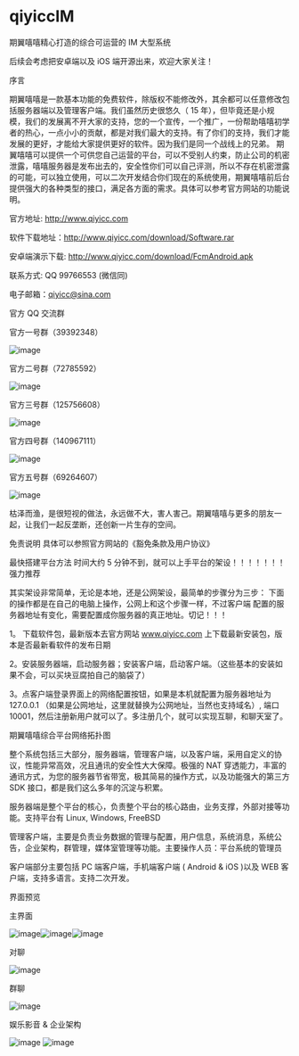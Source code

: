 # qiyiccIM
期翼嘻嘻精心打造的综合可运营的 IM 大型系统

后续会考虑把安卓端以及 iOS 端开源出来，欢迎大家关注！

序言

期翼嘻嘻是一款基本功能的免费软件，除版权不能修改外，其余都可以任意修改包括服务器端以及管理客户端。我们虽然历史很悠久（ 15 年），但毕竟还是小规模，我们的发展离不开大家的支持，您的一个宣传，一个推广，一份帮助嘻嘻初学者的热心，一点小小的贡献，都是对我们最大的支持。有了你们的支持，我们才能发展的更好，才能给大家提供更好的软件。因为我们是同一个战线上的兄弟。
期翼嘻嘻可以提供一个可供您自己运营的平台，可以不受别人约束，防止公司的机密泄露，嘻嘻服务器是发布出去的，安全性你们可以自己评测，所以不存在机密泄露的可能，可以独立使用，可以二次开发结合你们现在的系统使用，期翼嘻嘻前后台提供强大的各种类型的接口，满足各方面的需求。具体可以参考官方网站的功能说明。

官方地址: http://www.qiyicc.com

软件下载地址：http://www.qiyicc.com/download/Software.rar

安卓端演示下载: http://www.qiyicc.com/download/FcmAndroid.apk

联系方式: QQ 99766553 (微信同)

电子邮箱：qiyicc@sina.com

官方 QQ 交流群

官方一号群（39392348）

![image](https://github.com/superconvert/qiyicc.IM/blob/master/qq1.jpg)

官方二号群（72785592）

![image](https://github.com/superconvert/qiyicc.IM/blob/master/qq2.jpg)

官方三号群（125756608）

![image](https://github.com/superconvert/qiyicc.IM/blob/master/qq3.jpg)

官方四号群（140967111）

![image](https://github.com/superconvert/qiyicc.IM/blob/master/qq4.jpg)

官方五号群（69264607）

![image](https://github.com/superconvert/qiyicc.IM/blob/master/qq5.jpg)


枯泽而渔，是很短视的做法，永远做不大，害人害己。期翼嘻嘻与更多的朋友一起，让我们一起反垄断，还创新一片生存的空间。

免责说明
具体可以参照官方网站的《豁免条款及用户协议》

最快搭建平台方法
时间大约 5 分钟不到，就可以上手平台的架设！！！！！！！
强力推荐

其实架设非常简单，无论是本地，还是公网架设，最简单的步骤分为三步：
下面的操作都是在自己的电脑上操作，公网上和这个步骤一样，不过客户端
配置的服务器地址有变化，需要配置成你服务器的真正地址。切记！！！

1。 下载软件包，最新版本去官方网站 www.qiyicc.com 上下载最新安装包，版本是否最新看软件的发布日期

2。安装服务器端，启动服务器；安装客户端，启动客户端。（这些基本的安装如果不会，可以买块豆腐拍自己的脑袋了）

3。点客户端登录界面上的网络配置按钮，如果是本机就配置为服务器地址为127.0.0.1 （如果是公网地址，这里就替换为公网地址，当然也支持域名）, 端口 10001，然后注册新用户就可以了。多注册几个，就可以实现互聊，和聊天室了。

期翼嘻嘻综合平台网络拓扑图
 

整个系统包括三大部分，服务器端，管理客户端，以及客户端，采用自定义的协议，性能异常高效，况且通讯的安全性大大保障。极强的 NAT 穿透能力，丰富的通讯方式，为您的服务器节省带宽，极其简易的操作方式，以及功能强大的第三方 SDK 接口，都是我们这么多年的沉淀与积累。

服务器端是整个平台的核心，负责整个平台的核心路由，业务支撑，外部对接等功能。支持平台有 Linux, Windows, FreeBSD

管理客户端，主要是负责业务数据的管理与配置，用户信息，系统消息，系统公告，企业架构，群管理，媒体室管理等功能。主要操作人员：平台系统的管理员 

客户端部分主要包括 PC 端客户端，手机端客户端 ( Android & iOS )以及 WEB 客户端，支持多语言。支持二次开发。

界面预览

主界面

![image](https://github.com/superconvert/qiyicc.IM/blob/master/main.png)![image](https://github.com/superconvert/qiyiccIM/blob/master/main1.png)![image](https://github.com/superconvert/qiyiccIM/blob/master/main2.png)

对聊

![image](https://github.com/superconvert/qiyicc.IM/blob/master/peer.png)

群聊

![image](https://github.com/superconvert/qiyicc.IM/blob/master/cluster.png)

娱乐影音 & 企业架构

![image](https://github.com/superconvert/qiyicc.IM/blob/master/media.png) ![image](https://github.com/superconvert/qiyiccIM/blob/master/enterprise.png)
